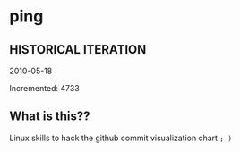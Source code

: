 # ping

## HISTORICAL ITERATION
2010-05-18

Incremented: 4733

## What is this?? 
Linux skills to hack the github commit visualization chart `;-)`
